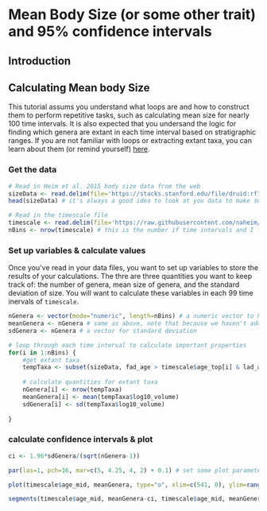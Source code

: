 # Mean Body Size (or some other trait) and 95% confidence intervals

## Introduction


## Calculating Mean body Size 

This tutorial assums you understand what loops are and how to construct them to perform repetitive tasks, such as calculating mean size for nearly 100 time intervals. It is also expected that you undersand the logic for finding which genera are extant in each time interval based on stratigraphic ranges. If you are not familiar with loops or extracting extant taxa, you can learn about them (or remind yourself) [here](manipulatedf.md).

### Get the data

```` r
# Read in Heim et al. 2015 body size data from the web
sizeData <- read.delim(file='https://stacks.stanford.edu/file/druid:rf761bx8302/supplementary_data_file.txt')
head(sizeData) # it's always a good idea to look at you data to make sure it looks like you expect and to learn the relevant column names for analyses.

# Read in the timescale file
timescale <- read.delim(file='https://raw.githubusercontent.com/naheim/paleosizePaper/master/rawDataFiles/timescale.txt')
nBins <- nrow(timescale) # this is the number if time intervals and I find it convenient to calculate in here and use rBins rather than writing out nrow(timescale) everytime I need it.

````
### Set up variables & calculate values
Once you've read in your data files, you want to set up variables to store the results of your calculations. The thre are three quantities you want to keep track of: the number of genera, mean size of genera, and the standard deviation of size. You will want to calculate these variables in each 99 time inervals of ``timescale``. 

```` r
nGenera <- vector(mode="numeric", length=nBins) # a numeric vector to hold the number of genera extant in each time interval
meanGenera <- nGenera # same as above, note that because we haven't added any values, I can just copy the previously created vector--saves typing
sdGenera <- nGenera # a vector for standard deviation

# loop through each time interval to calculate important properties
for(i in 1:nBins) {
	#get extant taxa
	tempTaxa <- subset(sizeData, fad_age > timescale$age_top[i] & lad_age < timescale$age_bottom[i])
	
	# calculate quantities for extant taxa
	nGenera[i] <- nrow(tempTaxa)
	meanGenera[i] <- mean(tempTaxa$log10_volume)
	sdGenera[i] <- sd(tempTaxa$log10_volume)
	
}

````

### calculate confidence intervals & plot 

```` r
ci <- 1.96*sdGenera/(sqrt(nGenera-1))

par(las=1, pch=16, mar=c(5, 4.25, 4, 2) + 0.1) # set some plot parameters

plot(timescale$age_mid, meanGenera, type="o", xlim=c(541, 0), ylim=range(c(meanGenera+ci, meanGenera-ci)), xlab="Geological time (Ma)", ylab=expression(paste("Mean biovolume (log"[10]," mm"^3,")")))

segments(timescale$age_mid, meanGenera-ci, timescale$age_mid, meanGenera+ci)
````